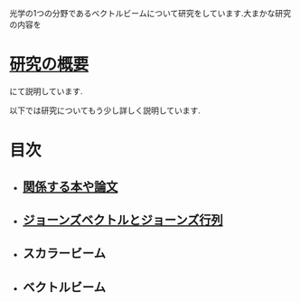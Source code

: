 光学の1つの分野であるベクトルビームについて研究をしています.大まかな研究の内容を

  # [研究の概要](https://github.com/sk0ik/Vector_Beam/blob/main/File/000.Summary.md)

にて説明しています.

以下では研究についてもう少し詳しく説明しています.

# 目次

- ## [関係する本や論文](https://github.com/sk0ik/Vector_Beam/blob/main/File/Papers.md)

- ## [ジョーンズベクトルとジョーンズ行列](https://github.com/sk0ik/Vector_Beam/blob/main/File/Jones_Vector_Jones_Matrix.md)

- ## スカラービーム

<!-- ## [スカラービーム](https://github.com/sk0ik/Vector_Beam/blob/main/File/Scalar_Beam.md) -->

- ## ベクトルビーム

<!-- ## [ベクトルビーム](https://github.com/sk0ik/Vector_Beam/blob/main/File/Vector_Beam.md) -->